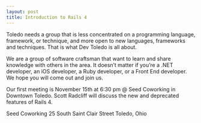 ```yaml
---
layout: post
title: Introduction to Rails 4
---
```


Toledo needs a group that is less concentrated on a programming language, framework, or technique, and more open to new languages, frameworks and techniques. That is what Dev Toledo is all about.

We are a group of software craftsman that want to learn and share knowledge with others in the area. It doesn’t matter if you’re a .NET developer, an iOS developer, a Ruby developer, or a Front End developer. We hope you will come out and join us.

Our first meeting is November 15th at 6:30 pm @ Seed Coworking in Downtown Toledo. Scott Radcliff will discuss the new and deprecated features of Rails 4.

Seed Coworking
25 South Saint Clair Street
Toledo, Ohio

